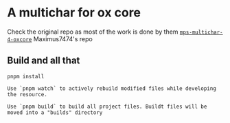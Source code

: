 # A multichar for ox core

Check the original repo as most of the work is done by them
[`mps-multichar-4-oxcore`](https://github.com/Maximus7474/mps-multichar-4-oxcore) Maximus7474's repo

## Build and all that
```
pnpm install

Use `pnpm watch` to actively rebuild modified files while developing the resource.

Use `pnpm build` to build all project files. Buildt files will be moved into a "builds" directory

```
